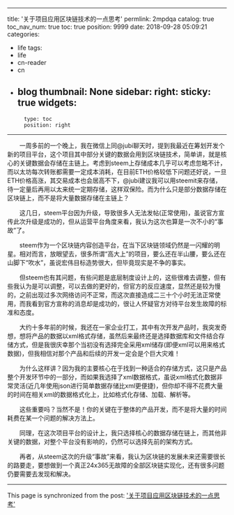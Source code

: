 
---
title: '关于项目应用区块链技术的一点思考'
permlink: 2mpdqa
catalog: true
toc_nav_num: true
toc: true
position: 9999
date: 2018-09-28 05:09:21
categories:
- life
tags:
- life
- cn-reader
- cn
- blog
thumbnail: None
sidebar:
    right:
        sticky: true
widgets:
    -
        type: toc
        position: right
---


<html>
<p>　　一周多前的一个晚上，我在微信上同@jubi聊天时，提到我最近在筹划开发个新的项目平台，这个项目其中部分关键的数据会用到区块链技术，简单讲，就是核心的关键数据会存储在主链上。考虑到steem上存储成本几乎可以考虑忽略不计，而以太坊每次转账都需要一定成本消耗，在目前ETH价格较低下问题还好说，一旦ETH价格高涨，其交易成本也会居高不下，@jubi建议我可以用steemit来存储，待一定量后再用以太来统一定期存储，这样双保险。而为什么只是部分数据存储在区块链上，而不是将大量数据存储在主链上？</p>
<p>　　这几日，steem平台因为升级，导致很多人无法发帖(正常使用)，虽说官方宣传此次升级是成功的，但从运营平台角度来看，我认为这次也算是一次不小的“事故”了。</p>
<p>　　steem作为一个区块链内容创造平台，在当下区块链领域仍然是一闪耀的明星。相对而言，放眼望去，很多所谓“高大上”的项目，要么还在半山腰，要么还在山脚下“吹水”，虽说宏伟目标造势很大，但毕竟现实是不争的事实。</p>
<p>　　但steem也有其问题，有些问题是底层制度设计上的，这些很难去调整，但有些我认为是可以调整，可以去做的更好的，但官方的反应速度，显然还是较为慢的，之前出现过多次网络访问不正常，而这次直接造成二三十个小时无法正常使用，而我看到官方宣称的消息却是成功的，很让人怀疑官方对待平台发生故障的标准和态度。</p>
<p>　　大约十多年前的时候，我还在一家企业打工，其中有次开发产品时，我突发奇想，想将产品的数据以xml格式存储，虽然后来最终还是选择数据库和文件结合存储方式，但是我很庆幸那个当初没有选择完全采用xml储存(即便xml可以用来格式数据)，但我相信对那个产品和后续的开发一定会是个巨大灾难！</p>
<p>　　为什么这样讲？因为我的主要核心在于找到一种适合的存储方式，这只是产品整个开发环节中的一部分，而如果我选择了xml数据格式，虽说xml格式化数据非常灵活(近几年使用json进行简单数据存储比xml更便捷)，但你却不得不花费大量的时间在相关xml的数据格式化上，比如格式化存储、加载、解析等。</p>
<p>　　这些重要吗？当然不是！你的关键在于整体的产品开发，而不是将大量的时间耗费在某一个问题的解决方法上。</p>
<p>　　同理，在这次项目平台的设计上，我只选择核心的数据存储在链上，而其他非关键的数据，对整个平台没有影响的，仍然可以选择先前的架构方式。</p>
<p>　　再者，从steem这次的升级“事故”来看，我认为区块链的发展未来还需要很长的路要走，要想做到一个真正24x365无故障的全部区块链实现化，还有很多问题仍要需要去发现和解决。</p>
</html>

- - -

This page is synchronized from the post: ['关于项目应用区块链技术的一点思考'](https://steemit.com/@rivalhw/2mpdqa)
